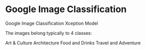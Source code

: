 # Google Image Classification
Google Image Classification Xception Model

The images belong typically to 4 classes:

Art & Culture
Architecture
Food and Drinks
Travel and Adventure
